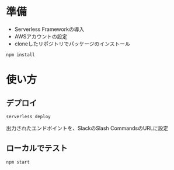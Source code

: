 # 準備
- Serverless Frameworkの導入
- AWSアカウントの設定
- cloneしたリポジトリでパッケージのインストール
```
npm install
```

# 使い方
## デプロイ
```
serverless deploy
```
出力されたエンドポイントを、SlackのSlash CommandsのURLに設定

## ローカルでテスト
```
npm start
```
